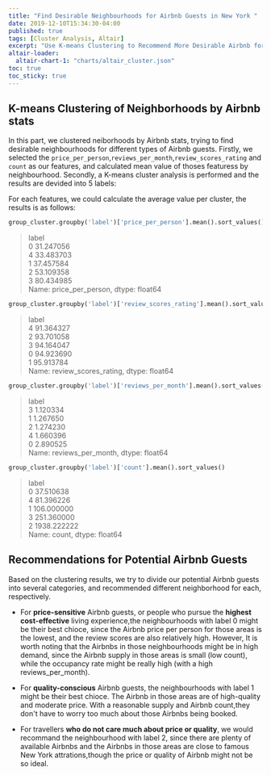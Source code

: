 ```yaml
---
title: "Find Desirable Neighbourhoods for Airbnb Guests in New York "
date: 2019-12-10T15:34:30-04:00
published: true
tags: [Cluster Analysis, Altair]
excerpt: "Use K-means Clustering to Recommend More Desirable Airbnb for Potential Guests"
altair-loader:
  altair-chart-1: "charts/altair_cluster.json"
toc: true
toc_sticky: true
---
```


## K-means Clustering of Neighborhoods by Airbnb stats
In this part, we clustered neiborhoods by Airbnb stats, trying to find desirable neighbourhoods for different types of Airbnb guests. Firstly, we selected the `price_per_person`,`reviews_per_month`,`review_scores_rating` and `count` as our features, and calculated mean value of thoses featuress by neighbourhood. Secondly, a K-means cluster analysis is performed and the results are devided into 5 labels:

<div id="altair-chart-1"></div>

For each features, we could calculate the average value per cluster, the results is as follows:
```python
group_cluster.groupby('label')['price_per_person'].mean().sort_values()
```
> label  
> 0    31.247056  
> 4    33.483703  
> 1    37.457584  
> 2    53.109358  
> 3    80.434985  
> Name: price_per_person, dtype: float64  

```python
group_cluster.groupby('label')['review_scores_rating'].mean().sort_values()
```
> label  
> 4    91.364327  
> 2    93.701058  
> 3    94.164047  
> 0    94.923690  
> 1    95.913784  
> Name: review_scores_rating, dtype: float64

```python
group_cluster.groupby('label')['reviews_per_month'].mean().sort_values()
```
> label  
> 3    1.120334  
> 1    1.267650  
> 2    1.274230  
> 4    1.660396  
> 0    2.890525  
> Name: reviews_per_month, dtype: float64  

```python
group_cluster.groupby('label')['count'].mean().sort_values()
```
> label  
> 0      37.510638  
> 4      81.396226  
> 1     106.000000  
> 3     251.360000  
> 2    1938.222222  
> Name: count, dtype: float64  

## Recommendations for Potential Airbnb Guests 

Based on the clustering results, we try to divide our potential Airbnb guests into several categories, and recommended different neighborhood for each, respectively.

- For **price-sensitive** Airbnb guests, or people who pursue the **highest cost-effective** living experience,the neighbourhoods with label 0 might be their best chioce, since the Airbnb price per person for those areas is the lowest, and the review scores are also relatively high. However, It is worth noting that the Airbnbs in those neighbourhoods might be in high demand, since the Airbnb supply in those areas is small (low count), while the occupancy rate might be really high (with a high reviews_per_month).  
  
- For **quality-conscious** Airbnb guests, the neighbourhoods with label 1 might be their best chioce. The Airbnb in those areas are of high-quality and moderate price. With a reasonable supply and Airbnb count,they don't have to worry too much about those Airbnbs being booked.   
  
- For travellers **who do not care much about price or quality**, we would recommand the neighbourhood with label 2, since there are plenty of available Airbnbs and the Airbnbs in those areas are close to famous New York attrations,though the price or quality of Airbnb might not be so ideal.  




